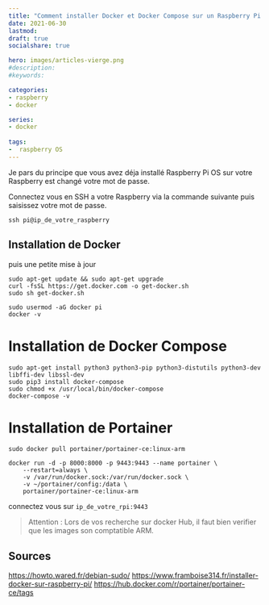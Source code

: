 ```yaml
---
title: "Comment installer Docker et Docker Compose sur un Raspberry Pi."
date: 2021-06-30
lastmod: 
draft: true
socialshare: true

hero: images/articles-vierge.png
#description: 
#keywords:

categories:
- raspberry
- docker

series:
- docker
  
tags:
-  raspberry OS
---
```


Je pars du principe que vous avez déja installé Raspberry Pi OS sur votre Raspberry est changé votre mot de passe.

Connectez vous en SSH a votre Raspberry via la commande suivante puis saisissez votre mot de passe.


```
ssh pi@ip_de_votre_raspberry

```

## Installation de Docker
puis une petite mise à jour
```
sudo apt-get update && sudo apt-get upgrade
curl -fsSL https://get.docker.com -o get-docker.sh
sudo sh get-docker.sh
```

```
sudo usermod -aG docker pi
docker -v
```

# Installation de Docker Compose

```
sudo apt-get install python3 python3-pip python3-distutils python3-dev libffi-dev libssl-dev
sudo pip3 install docker-compose
sudo chmod +x /usr/local/bin/docker-compose
docker-compose -v
```

# Installation de Portainer
```
sudo docker pull portainer/portainer-ce:linux-arm

docker run -d -p 8000:8000 -p 9443:9443 --name portainer \
    --restart=always \
    -v /var/run/docker.sock:/var/run/docker.sock \
    -v ~/portainer/config:/data \
    portainer/portainer-ce:linux-arm
```
connectez vous sur `ip_de_votre_rpi:9443`


>Attention : Lors de vos recherche sur docker Hub, il faut bien verifier que les images son comptatible ARM.
## Sources
https://howto.wared.fr/debian-sudo/
https://www.framboise314.fr/installer-docker-sur-raspberry-pi/
https://hub.docker.com/r/portainer/portainer-ce/tags
